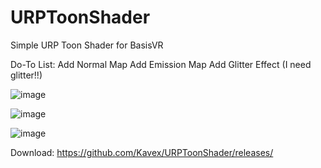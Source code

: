# URPToonShader
Simple URP Toon Shader for BasisVR 

Do-To List:
Add Normal Map
Add Emission Map
Add Glitter Effect (I need glitter!!)

![image](https://github.com/user-attachments/assets/bcd22d65-19ea-429d-8274-a9f399338ad7)


![image](https://github.com/user-attachments/assets/6908f721-fbcf-4477-ac8d-e33312a60853)

![image](https://github.com/user-attachments/assets/25f5dc78-372b-492b-a59d-4fb56e0dfc49)


Download: https://github.com/Kavex/URPToonShader/releases/
